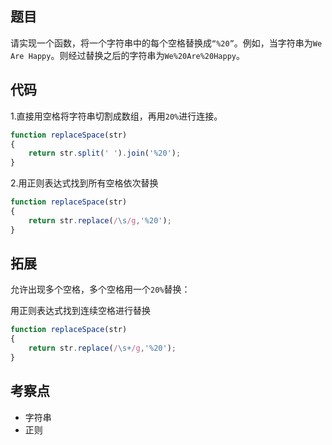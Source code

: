 ## 题目

请实现一个函数，将一个字符串中的每个空格替换成`“%20”`。例如，当字符串为`We Are Happy`。则经过替换之后的字符串为`We%20Are%20Happy`。


## 代码

1.直接用空格将字符串切割成数组，再用`20%`进行连接。

```js
function replaceSpace(str)
{
    return str.split(' ').join('%20');
}
```

2.用正则表达式找到所有空格依次替换

```js
function replaceSpace(str)
{
    return str.replace(/\s/g,'%20');
}
```

## 拓展

允许出现多个空格，多个空格用一个`20%`替换：

用正则表达式找到连续空格进行替换

```js
function replaceSpace(str)
{
    return str.replace(/\s+/g,'%20');
}
```


## 考察点

- 字符串
- 正则